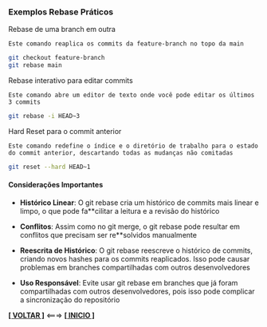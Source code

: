 ### Exemplos Rebase Práticos

Rebase de uma branch em outra

`Este comando reaplica os commits da feature-branch no topo da main`

~~~bash
git checkout feature-branch
git rebase main
~~~

Rebase interativo para editar commits

`Este comando abre um editor de texto onde você pode editar os últimos 3 commits`

~~~bash
git rebase -i HEAD~3
~~~

Hard Reset para o commit anterior

`Este comando redefine o índice e o diretório de trabalho para o estado do commit anterior, descartando todas as mudanças não comitadas`

~~~bash
git reset --hard HEAD~1
~~~

#### Considerações Importantes

- **Histórico Linear**: O git rebase cria um histórico de commits mais linear e limpo, o que pode fa**cilitar a leitura e a revisão do histórico

- **Conflitos**: Assim como no git merge, o git rebase pode resultar em conflitos que precisam ser re**solvidos manualmente

- **Reescrita de Histórico**: O git rebase reescreve o histórico de commits, criando novos hashes para os commits reaplicados. Isso pode causar problemas em branches compartilhadas com outros desenvolvedores

- **Uso Responsável**: Evite usar git rebase em branches que já foram compartilhadas com outros desenvolvedores, pois isso pode complicar a sincronização do repositório

[**[ VOLTAR ]**](./fluxo-de-trabalho-com-reset.md) <===> [**[ INICIO ]**](#exemplos-reset-práticos)
